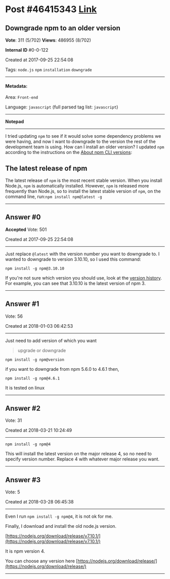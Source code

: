 
# Post \#46415343 [Link](https://stackoverflow.com/questions/46415343/)

## Downgrade npm to an older version

**Vote**: 311 (5/702) **Views**: 486955 (8/702) 

**Internal ID** \#0-0-122

Created at 2017-09-25 22:54:08

Tags: `node.js` `npm` `installation` `downgrade`

----------

#### Metadata:

Area: `Front-end`

Language: `javascript` (full parsed tag list: `javascript`)

----------

**Notepad**


----------

I tried updating `npm` to see if it would solve some dependency problems we were having, and now I want to downgrade to the version the rest of the development team is using. How can I install an older version?
I updated `npm` according to the instructions on the [About npm CLI versions](https://docs.npmjs.com/about-npm-versions):
> 
## The latest release of npm

The latest release of `npm` is the most recent stable version. When you install Node.js, `npm` is automatically installed. However, `npm` is released more frequently than Node.js, so to install the latest stable version of `npm`, on the command line, run:`npm install npm@latest -g`


----------
        
## Answer \#0

**Accepted** Vote: 501

Created at 2017-09-25 22:54:08

------------

Just replace `@latest` with the version number you want to downgrade to. I wanted to downgrade to version 3.10.10, so I used this command:

```
npm install -g npm@3.10.10
```


If you're not sure which version you should use, look at the [version history](https://www.npmjs.com/package/npm?activeTab=versions). For example, you can see that 3.10.10 is the latest version of npm 3.


------------
    
    
## Answer \#1

 Vote: 56

Created at 2018-01-03 06:42:53

------------

Just need to add version of which you want
> upgrade or downgrade
```
npm install -g npm@version
```

 if you want to downgrade from npm 5.6.0 to 4.6.1 then,
```
npm install -g npm@4.6.1
```

It is tested on linux


------------
    
    
## Answer \#2

 Vote: 31

Created at 2018-03-21 10:24:49

------------

```
npm install -g npm@4
```

This will install the latest version on the major release 4, so no need to specify version number. Replace 4 with whatever major release you want.


------------
    
    
## Answer \#3

 Vote: 5

Created at 2018-03-28 06:45:38

------------

Even I run `npm install -g npm@4`, it is not ok for me.

Finally, I download and install the old node.js version.

[https://nodejs.org/download/release/v7.10.1/](https://nodejs.org/download/release/v7.10.1/)

It is npm version 4.

You can choose any version here
[https://nodejs.org/download/release/](https://nodejs.org/download/release/)


------------
    
    